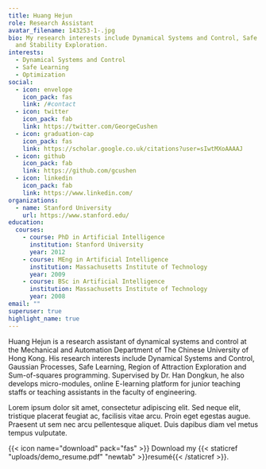 ```yaml
---
title: Huang Hejun
role: Research Assistant
avatar_filename: 143253-1-.jpg
bio: My research interests include Dynamical Systems and Control, Safe Learning
  and Stability Exploration.
interests:
  - Dynamical Systems and Control
  - Safe Learning
  - Optimization
social:
  - icon: envelope
    icon_pack: fas
    link: /#contact
  - icon: twitter
    icon_pack: fab
    link: https://twitter.com/GeorgeCushen
  - icon: graduation-cap
    icon_pack: fas
    link: https://scholar.google.co.uk/citations?user=sIwtMXoAAAAJ
  - icon: github
    icon_pack: fab
    link: https://github.com/gcushen
  - icon: linkedin
    icon_pack: fab
    link: https://www.linkedin.com/
organizations:
  - name: Stanford University
    url: https://www.stanford.edu/
education:
  courses:
    - course: PhD in Artificial Intelligence
      institution: Stanford University
      year: 2012
    - course: MEng in Artificial Intelligence
      institution: Massachusetts Institute of Technology
      year: 2009
    - course: BSc in Artificial Intelligence
      institution: Massachusetts Institute of Technology
      year: 2008
email: ""
superuser: true
highlight_name: true
---
```

Huang Hejun is a research assistant of dynamical systems and control at the Mechanical and Automation Department of The Chinese University of Hong Kong. His research interests include Dynamical Systems and Control, Gaussian Processes, Safe Learning, Region of Attraction Exploration and Sum-of-squares programming. Supervised by Dr. Han Dongkun, he also develops micro-modules, online E-learning platform for junior teaching staffs or teaching assistants in the faculty of engineering.

Lorem ipsum dolor sit amet, consectetur adipiscing elit. Sed neque elit, tristique placerat feugiat ac, facilisis vitae arcu. Proin eget egestas augue. Praesent ut sem nec arcu pellentesque aliquet. Duis dapibus diam vel metus tempus vulputate.

{{< icon name="download" pack="fas" >}} Download my {{< staticref "uploads/demo_resume.pdf" "newtab" >}}resumé{{< /staticref >}}.